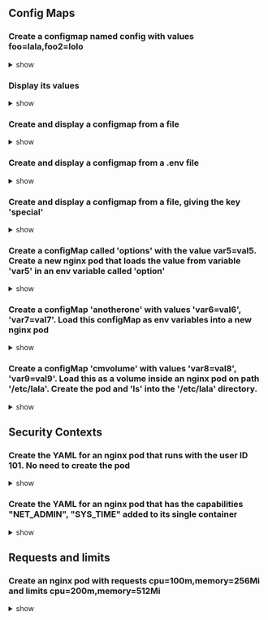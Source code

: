 ## Config Maps

### Create a configmap named config with values foo=lala,foo2=lolo

<details> <summary> show </summary>

```bash
kubectl create configmap config --from-literal=foo=lala --from-literal=foo2=lolo
```

</details>

### Display its values
 
<details> <summary> show </summary>

 ```bash
kubectl get cm

NAME               DATA   AGE
config             2      27s

Name:         config
Namespace:    default
Labels:       <none>
Annotations:  <none>

Data
====
foo:
----
lala
foo2:
----
lolo

BinaryData
====

Events:  <none>
```

</details>

### Create and display a configmap from a file

<details> <summary> show </summary>

Create the file with
```bash
echo -e "foo3=lili\nfoo4=lele" > config.txt
```

```bash
kubectl create configmap config2 --from-file=config.txt

kubectl get cm configmap2 -o yaml

apiVersion: v1
data:
  config.txt: |
    foo3=lili
    foo4=lele
kind: ConfigMap
metadata:
  creationTimestamp: "2023-04-05T03:10:56Z"
  name: config2
  namespace: default
  resourceVersion: "632"
  uid: 044511fb-6895-4769-81e0-76abfccc9062
```

</details>

### Create and display a configmap from a .env file

<details> <summary> show </summary>

Create the file with the command
```bash
echo -e "var1=val1\n# this is a comment\n\nvar2=val2\n#anothercomment" > config.env
```

```bash
kubectl create configmap config3 --from-env-file=config.env
```

```bash
kubectl get cm config3 -o yaml

apiVersion: v1
data:
  var1: val1
  var2: val2
kind: ConfigMap
metadata:
  creationTimestamp: "2023-04-05T03:13:47Z"
  name: config3
  namespace: default
  resourceVersion: "751"
  uid: 80e4761d-198a-4b40-b7e0-f3ff005cd15e
```

</details>

### Create and display a configmap from a file, giving the key 'special'

<details> <summary> show </summary>

Create the file with
```bash
echo -e "var3=val3\nvar4=val4" > config4.txt
```

```bash
kubectl create configmap config4 --from-file=special=config4.txt
```

```bash
kubectl describe configmap config4

Name:         config4
Namespace:    default
Labels:       <none>
Annotations:  <none>

Data
====
special:
----
var3=val3
var4=val4


BinaryData
====

Events:  <none>


kubectl get configmap config4 -o yaml

apiVersion: v1
data:
  special: |
    var3=val3
    var4=val4
kind: ConfigMap
metadata:
  creationTimestamp: "2023-04-05T03:17:39Z"
  name: config4
  namespace: default
  resourceVersion: "915"
  uid: af176b8e-009d-4d95-a76c-cc9666792bc6

```

</details>


### Create a configMap called 'options' with the value var5=val5. Create a new nginx pod that loads the value from variable 'var5' in an env variable called 'option'

<details> <summary> show </summary>

```bash
kubectl create cm options --from-literal=var5=val5
```

create pod nginx
```bash
kubectl run pod nginx --image=nginx --dry-run=client -o yaml > config-pod.yaml
```

edit pod and add reference to config map `options`
```bash
apiVersion: v1
kind: Pod
metadata:
  creationTimestamp: null
  labels:
    run: pod
  name: pod
spec:
  containers:
  - image: nginx
    name: pod
    resources: {}
    env:
    - name: option
      valueFrom:
        configMapKeyRef:
          name: options
          key: var5
  dnsPolicy: ClusterFirst
  restartPolicy: Always
status: {}
```

```bash
kubectl create -f config-pod.yaml
```

verify
```bash
kubectl get po

NAME   READY   STATUS    RESTARTS   AGE
pod    1/1     Running   0          20s

kubectl exec -it pod -- env | grep option

option=val5
```

</details>


### Create a configMap 'anotherone' with values 'var6=val6', 'var7=val7'. Load this configMap as env variables into a new nginx pod

<details> <summary> show </summary>

```bash
kubectl create configmap anotherone --from-literal=var6=val6 --from-literal=var7=val7
```

```bash
kubectl run pod2 nginx --image=nginx --dry-run=client -o yaml > config-pod2.yaml
```

edit the pod and add reference to the config map
```bash
apiVersion: v1
kind: Pod
metadata:
  creationTimestamp: null
  labels:
    run: pod2
  name: pod2
spec:
  containers:
  - image: nginx
    name: pod2
    resources: {}
    envFrom:
    - configMapRef:
        name: anotherone
  dnsPolicy: ClusterFirst
  restartPolicy: Always
status: {}
```

create the pod
```bash
kubectl create -f config-pod2.yaml
```

verify
```bash
kubectl exec -it pod2 -- env | grep var6

var6=val6

kubectl exec -it pod2 -- env | grep var7

var7=val7
```

</details>

### Create a configMap 'cmvolume' with values 'var8=val8', 'var9=val9'. Load this as a volume inside an nginx pod on path '/etc/lala'. Create the pod and 'ls' into the '/etc/lala' directory.

<details> <summary> show </summary>

```bash
kubectl create cm cmvolume --from-literal=var8=val8 --from-literal=var9=val9
```

```bash
kubectl run pod3 nginx --image=nginx --dry-run=client -o yaml > config-pod3.yaml
```

edit the pod and mount the config map
```bash
apiVersion: v1
kind: Pod
metadata:
  creationTimestamp: null
  labels:
    run: pod3
  name: pod3
spec:
  containers:
  - image: nginx
    name: pod3
    resources: {}
    volumeMounts:
    - name: vol1
      mountPath: /etc/lala
  dnsPolicy: ClusterFirst
  restartPolicy: Always
  volumes:
  - name: vol1
    configMap:
      name: cmvolume
status: {}
```

```bash
kubectl create -f config-pod3.yaml
```

verify
```bash
kubectl exec -it pod3 -- ls /etc/lala

var8  var9

kubectl exec -it pod3 -- cat /etc/lala/var8

val8

kubectl exec -it pod3 -- cat /etc/lala/var9

val9
```

</details>

## Security Contexts

### Create the YAML for an nginx pod that runs with the user ID 101. No need to create the pod

<details> <summary> show </summary>

create the pod
```bash
kubectl run nginx --image=nginx --dry-run=client -o yaml > nginx-pod-user101.yaml
```

edit the pod and inject security context
```bash
apiVersion: v1
kind: Pod
metadata:
  creationTimestamp: null
  labels:
    run: nginx
  name: nginx
spec:
  securityContext: # insert this line
    runAsUser: 101 # UID for the user
  containers:
  - image: nginx
    imagePullPolicy: IfNotPresent
    name: nginx
    command: [ "ls" ]
    resources: {}
  dnsPolicy: ClusterFirst
  restartPolicy: Never
status: {}
```

validate
```bash
kubectl exec -it nginx -- bash

# ps

PID   USER     TIME  COMMAND
    1 101      0:00  ls
```

</details>

### Create the YAML for an nginx pod that has the capabilities "NET_ADMIN", "SYS_TIME" added to its single container

<details> <summary> show </summary>

create the pod
```bash
kubectl run nginx --image=nginx --dry-run=client -o yaml > nginx-pod-sc-cap.yaml
```

edit the pod and inject security context capabilities to the container
```bash
apiVersion: v1
kind: Pod
metadata:
  creationTimestamp: null
  labels:
    run: nginx
  name: nginx
spec:
  containers:
  - image: nginx
    imagePullPolicy: IfNotPresent
    name: nginx
    securityContext:
      capabilities:
        add: ["NET_ADMIN", "SYS_TIME"]
    resources: {}
  dnsPolicy: ClusterFirst
  restartPolicy: Never
status: {}
```

validate
```bash
kubectl create -f nginx-pod-sc-cap.yaml

kubectl exec -it nginx -- bash

# cat /proc/1/status | grep CapPrm
# CapPrm:	00000000aa0435fb
# cat /proc/1/status | grep CapEff
# CapEff:	00000000aa0435fb
```

do the above for a normal nginx pod
```bash
kubectl run nginx-without-sc --image=nginx

kubectl exec -it nginx-without-sc -- bash

# cat /proc/1/status | grep CapPrm
# CapPrm:	00000000a80425fb
# cat /proc/1/status | grep CapEff
# CapEff:	00000000a80425fb
```

In the capability bitmap of the first container(nginx), bits 12 and 25 are set. In the second container(nginx-without-sec), bits 12 and 25 are clear. Bit 12 is CAP_NET_ADMIN, and bit 25 is CAP_SYS_TIME. See capability.h for definitions of the capability constants.

</details>

## Requests and limits

### Create an nginx pod with requests cpu=100m,memory=256Mi and limits cpu=200m,memory=512Mi

<details> <summary> show </summary>

```bash
kubectl run nginx --image=nginx --dry-run=client -o yaml > nginx-pod-sc-cap.yaml
```

inject resource requests and limits
```bash
apiVersion: v1
kind: Pod
metadata:
  creationTimestamp: null
  labels:
    run: nginx
  name: nginx
spec:
  containers:
  - image: nginx
    name: nginx
    resources:
      requests:
        memory: "256Mi"
        cpu: "100m"
      limits:    
        memory: "512Mi"
        cpu: "200m"
  dnsPolicy: ClusterFirst
  restartPolicy: Always
status: {}
```

</details>